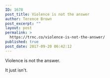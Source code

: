 ```yaml
---
ID: 1678
post_title: Violence is not the answer
author: Terence Brown
post_excerpt: ""
layout: post
permalink: >
  https://trnc.co/violence-is-not-the-answer/
published: true
post_date: 2017-09-20 06:42:12
---
```

Violence is not the answer.

It just isn't.